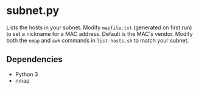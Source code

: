 # subnet.py
Lists the hosts in your subnet.
Modify `mapfile.txt` (generated on first run) to set a nickname for a MAC address. Default is the MAC's vendor.
Modify both the `nmap` and `awk` commands in `list-hosts.sh` to match your subnet.
## Dependencies
- Python 3
- nmap
